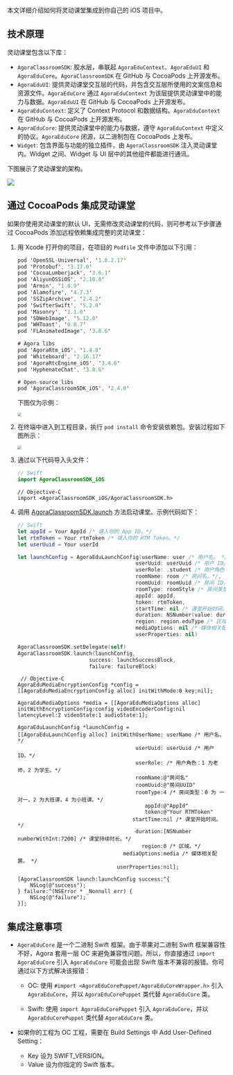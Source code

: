 本文详细介绍如何将灵动课堂集成到你自己的 iOS 项目中。

## 技术原理

灵动课堂包含以下库：

-   `AgoraClassroomSDK`: 胶水层，串联起 `AgoraEduContext`、`AgoraEduUI` 和 `AgoraEduCore`。`AgoraClassroomSDK` 在 GitHub 与 CocoaPods 上开源发布。
-   `AgoraEduUI`: 提供灵动课堂交互层的代码，并包含交互层所使用的文案信息和资源文件。`AgoraEduCore` 通过 `AgoraEduContext` 为该层提供灵动课堂中的能力与数据。`AgoraEduUI` 在 GitHub 与 CocoaPods 上开源发布。
-   `AgoraEduContext`: 定义了 Context Protocol 和数据结构。`AgoraEduContext` 在 GitHub 与 CocoaPods 上开源发布。
-   `AgoraEduCore`: 提供灵动课堂中的能力与数据，遵守 `AgoraEduContext` 中定义的协议。`AgoraEduCore` 闭源，以二进制包在 CocoaPods 上发布。
-   `Widget`: 包含界面与功能的独立插件，由 `AgoraClassroomSDK` 注入灵动课堂内。Widget 之间、Widget 与 UI 层中的其他组件都能进行通讯。

下图展示了灵动课堂的架构。

![](https://web-cdn.agora.io/docs-files/1650596184055)

## 通过 CocoaPods 集成灵动课堂

如果你使用灵动课堂的默认 UI，无需修改灵动课堂的代码，则可参考以下步骤通过 CocoaPods 添加远程依赖集成完整的灵动课堂：

1. 用 Xcode 打开你的项目，在项目的 `Podfile` 文件中添加以下引用：

    ```swift
    pod 'OpenSSL-Universal', '1.0.2.17'
    pod 'Protobuf', '3.17.0'
    pod 'CocoaLumberjack', '3.6.1'
    pod 'AliyunOSSiOS', '2.10.8'
    pod 'Armin', '1.0.9'
    pod 'Alamofire', '4.7.3'
    pod 'SSZipArchive', '2.4.2'
    pod 'SwifterSwift', '5.2.0'
    pod 'Masonry', '1.1.0'
    pod 'SDWebImage', '5.12.0'
    pod 'WHToast', '0.0.7'
    pod 'FLAnimatedImage', '3.8.6'

    # Agora libs
    pod 'AgoraRtm_iOS', '1.4.8'
    pod 'Whiteboard', '2.16.17'
    pod 'AgoraRtcEngine_iOS', '3.4.6'
    pod 'HyphenateChat', '3.8.6'

    # Open-source libs
    pod 'AgoraClassroomSDK_iOS', '2.4.0'
    ```

    下图仅为示例：

    <img src="https://web-cdn.agora.io/docs-files/1650596371481" style="zoom:50%;" />

2. 在终端中进入到工程目录，执行 `pod install` 命令安装依赖包。安装过程如下图所示：

    <img src="https://web-cdn.agora.io/docs-files/1650596467294" style="zoom: 50%;" />

3. 通过以下代码导入头文件：

    ```swift
    // Swift
    import AgoraClassroomSDK_iOS
    ```

    ```objc
    // Objective-C
    import <AgoraClassroomSDK_iOS/AgoraClassroomSDK.h>
    ```

4. 调用 [AgoraClassroomSDK.launch](/cn/agora-class/agora_class_api_ref_ios?platform=iOS#launch) 方法启动课堂。示例代码如下：

    ```swift
    // Swift
    let appId = Your AppId /* 填入你的 App ID。*/
    let rtmToken = Your rtmToken /* 填入你的 RTM Token。*/
    let userUuid = Your userId

    let launchConfig = AgoraEduLaunchConfig(userName: user /* 用户名。 */,
                                          userUuid: userUuid /* 用户 ID。*/,
                                          userRole: .student /* 用户角色：1 为老师，2 为学生。*/,
                                          roomName: room /* 房间名。*/,
                                          roomUuid: roomUuid /* 房间 ID。*/,
                                          roomType: roomStyle /* 房间类型：0 为 一对一，2 为大班课，4 为小班课。*/,
                                          appId: appId,
                                          token: rtmToken,
                                          startTime: nil /* 课堂开始时间。*/,
                                          duration: NSNumber(value: duration) /* 课堂持续时长。*/,
                                          region: region.eduType /* 区域。*/,
                                          mediaOptions: nil /* 媒体相关配置。 */,
                                          userProperties: nil)

    AgoraClassroomSDK.setDelegate(self)
    AgoraClassroomSDK.launch(launchConfig,
                           success: launchSuccessBlock,
                           failure: failureBlock)
    ```

    ```objc
     // Objective-C
    AgoraEduMediaEncryptionConfig *config = [[AgoraEduMediaEncryptionConfig alloc] initWithMode:0 key:nil];

    AgoraEduMediaOptions *media = [[AgoraEduMediaOptions alloc] initWithEncryptionConfig:config videoEncoderConfig:nil latencyLevel:2 videoState:1 audioState:1];

    AgoraEduLaunchConfig *launchConfig =
    [[AgoraEduLaunchConfig alloc] initWithUserName: userName /* 用户名。 */
                                          userUuid: userUuid /* 用户 ID。*/
                                          userRole: /* 用户角色：1 为老师，2 为学生。*/
                                          roomName:@"房间名"
                                          roomUuid:@"房间UUID"
                                          roomType:4 /* 房间类型：0 为 一对一，2 为大班课，4 为小班课。*/
                                             appId:@"AppId"
                                             token:@"Your RTMToken"
                                         startTime:nil /* 课堂开始时间。*/
                                          duration:[NSNumber numberWithInt:7200] /* 课堂持续时长。*/
                                            region:0 /* 区域。*/
                                      mediaOptions:media /* 媒体相关配置。 */
                                    userProperties:nil];

    [AgoraClassroomSDK launch:launchConfig success:^{
        NSLog(@"success");
    } failure:^(NSError * _Nonnull err) {
        NSLog(@"failure");
    }];
    ```

## 集成注意事项

-   `AgoraEduCore` 是一个二进制 Swift 框架。由于苹果对二进制 Swift 框架兼容性不好，Agora 套用一层 OC 来避免兼容性问题。所以，你直接通过 `import AgoraEduCore` 引入 `AgoraEduCore` 可能会出现 Swift 版本不兼容的报错。你可通过以下方式解决该报错：

    -   OC: 使用 `#import <AgoraEduCorePuppet/AgoraEduCoreWrapper.h>` 引入 `AgoraEduCore`，并以 `AgoraEduCorePuppet` 类代替 `AgoraEduCore` 类。

    -   Swift: 使用 `import AgoraEduCorePuppet` 引入 `AgoraEduCore`，并以 `AgoraEduCorePuppet` 类代替 `AgoraEduCore` 类。

-   如果你的工程为 OC 工程，需要在 Build Settings 中 Add User-Defined Setting：
    -   Key 设为 SWIFT_VERSION。
    -   Value 设为你指定的 Swift 版本。
